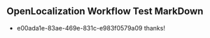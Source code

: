 ## OpenLocalization Workflow Test MarkDown
* e00ada1e-83ae-469e-831c-e983f0579a09 thanks!

<!--HONumber=Sep16_HO1-->


